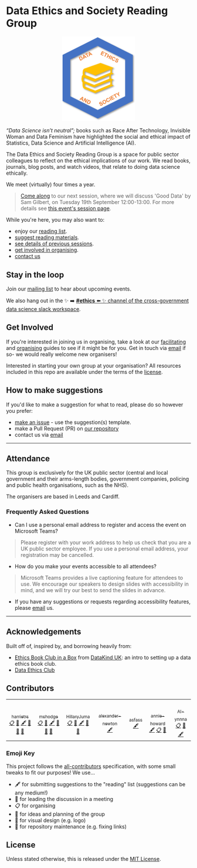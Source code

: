# Data Ethics and Society Reading Group

<center><img src="deas.png" alt="logo" width="200"></center>

_“Data Science isn’t neutral”;_ books such as Race After Technology, Invisible Woman and Data Feminism have highlighted the social and ethical impact of Statistics, Data Science and Artificial Intelligence (AI).

The Data Ethics and Society Reading Group is a space for public sector colleagues to reflect on the ethical implications of our work. We read books, journals, blog posts, and watch videos, that relate to doing data science ethically.

We meet (virtually) four times a year.

> [Come along](https://www.eventbrite.com/e/673819762047) to our next session, where we will discuss 'Good Data' by Sam Gilbert, on Tuesday 19th September 12:00-13:00. For more details see [this event's session page](./Sessions/2023/09-23-session.md).

While you're here, you may also want to:

* enjoy our [reading list](./READING-LIST.md).
* [suggest reading materials](#how-to-make-suggestions).
* [see details of previous sessions](./SESSIONS.md).
* [get involved in organising](#get-involved).
* [contact us](mailto:xgov-data-ethics@proton.me)

## Stay in the loop

Join our [mailing list](https://xgovdataethics.substack.com/) to hear about upcoming events.

We also hang out in the :sparkles: :arrow_right: [**#ethics** :arrow_left: :sparkles: channel of the cross-government data science slack workspace](https://govdatascience.slack.com).

## Get Involved

If you're interested in joining us in organising, take a look at our [facilitating](./Guides/facilitating.md) and [organising](./Guides/organising.md) guides to see if it might be for you. Get in touch via [email](mailto:xgov-data-ethics@proton.me) if so- we would really welcome new organisers!

Interested in starting your own group at your organisation? All resources included in this repo are available under the terms of the [license](./LICENSE).

## How to make suggestions

If you'd like to make a suggestion for what to read, please do so however you prefer:

* [make an issue](https://github.com/ukgovdatascience/data-ethics-and-society-reading-group/issues/new/choose) - use the suggestion(s) template.
* make a Pull Request (PR) on [our repository](https://github.com/ukgovdatascience/data-ethics-and-society-reading-group)
* contact us via [email](mailto:xgov-data-ethics@proton.me)

---

## Attendance

This group is exclusively for the UK public sector (central and local government and their arms-length bodies, government companies, policing and public health organisations, such as the NHS).

The organisers are based in Leeds and Cardiff.

### Frequently Asked Questions

* Can I use a personal email address to register and access the event on Microsoft Teams?

> Please register with your work address to help us check that you are a UK public sector employee. If you use a personal email address, your registration may be cancelled.

* How do you make your events accessible to all attendees?

> Microsoft Teams provides a live captioning feature for attendees to use. We encourage our speakers to design slides with accessibility in mind, and we will try our best to send the slides in advance.

* If you have any suggestions or requests regarding accessibility features, please [email](mailto:xgov-data-ethics@proton.me) us.

---

## Acknowledgements

Built off of, inspired by, and borrowing heavily from:

* [Ethics Book Club in a
Box](https://github.com/DataKind-UK/data-ethics-book-club-in-a-box) from [DataKind UK](https://datakind.org.uk/): an intro to setting up a data ethics book club.
* [Data Ethics Club](https://github.com/very-good-science/data-ethics-club)

## Contributors
<!-- markdownlint-disable -->
<table>
	<tbody>
		<tr>
			<td align="center"><font color="#333333">
				<a href="https://github.com/harrietrs">
					<img alt="" src="https://avatars.githubusercontent.com/u/28767009?v=4" width="100px;" />
					<br />
					<sub>harrietrs</sub>
				</a>
				<br />
				<a href="#eventOrganizing-harrietrs" title="Event Organizing">📋</a>
				<a href="#ideas-harrietrs" title="Ideas, Planning, &amp; Feedback">🤔</a>
				<a href="#content-harrietrs" title="Content">🖋</a>
				<a href="#question-harrietrs" title="Leading Discussion">💬</a>
				<a href="#blog-harrietrs" title="Blogposts">📝</a>
				<a href="#maintenance-harrietrs" title="Maintenance">🚧</a>
			</font></td>
			<td align="center"><font color="#333333">
				<a href="https://github.com/mshodge">
					<img alt="" src="https://avatars.githubusercontent.com/u/15108577?v=4" width="100px;" />
					<br />
					<sub>mshodge</sub>
				</a>
				<br />
				<a href="#eventOrganizing-mshodge" title="Event Organizing">📋</a>
				<a href="#ideas-mshodge" title="Ideas, Planning, &amp; Feedback">🤔</a>
				<a href="#content-mshodge" title="Content">🖋</a>
				<a href="#question-mshodge" title="Leading Discussion">💬</a>
				<a href="#blog-mshodge" title="Blogposts">📝</a>
				<a href="#maintenance-mshodge" title="Maintenance">🚧</a></font></td>
			<td align="center"><font color="#333333">
				<a href="https://github.com/HillaryJuma">
					<img alt="" src="https://avatars.githubusercontent.com/u/52030096?v=4" width="100px;" />
					<br />
					<sub>HillaryJuma</sub>
				</a>
				<br />
				<a href="#eventOrganizing-HillaryJuma" title="Event Organizing">📋</a>
				<a href="#ideas-HillaryJuma" style="text-align: -webkit-center;" title="Ideas, Planning, &amp; Feedback">🤔</a>
				<a href="#content-HillaryJuma" title="Content">🖋</a>
				<a href="#question-HillaryJuma" title="Leading Discussion">💬</a>
				<a href="#design-HillaryJuma" title="Design">🎨</a>
			</font></td>
			<td align="center"><font color="#333333">
				<a href="https://github.com/alexander-newton">
					<img alt="" src="https://avatars.githubusercontent.com/u/43876799?v=4" width="100px;" />
					<br />
					<sub>alexander-newton</sub>
				</a>
				<br />
				<a href="#content-alexander-newton" title="Content">🖋</a>
			</font></td>
			<td align="center"><font color="#333333">
				<a href="https://github.com/asfass">
					<img alt="" src="https://avatars.githubusercontent.com/u/107923301?v=4" width="100px;" />
					<br />
					<sub>asfass</sub>
				</a>
				<br />
				<a href="#content-asfass" title="Content">🖋</a>
			</font></td>
			<td align="center"><font color="#333333">
				<a href="https://github.com/annie-howard">
					<img alt="" src="https://avatars.githubusercontent.com/u/90615915?v=4" width="100px;" />
					<br />
					<sub>annie-howard</sub>
				</a>
				<br />
				<a href="#content-annie-howard" title="Content">🖋</a>
				<a href="#eventOrganizing-annie-howard" title="Event Organizing">📋</a>
				<a href="#question-annie-howard" title="Leading Discussion">💬</a>
			</font></td>
			<td align="center"><font color="#333333">
				<a href="https://github.com/AI-ynnna">
					<img alt="" src="https://avatars.githubusercontent.com/u/92533251?v=4" width="100px;" />
					<br />
					<sub>AI-ynnna</sub>
				</a>
				<br />
				<a href="#eventOrganizing-AI-ynnna" title="Event Organizing">📋</a>
				<a href="#ideas-AI-ynnna" title="Ideas, Planning, &amp; Feedback">🤔</a>
				<a href="#content-AI-ynnna" title="Content">🖋</a>
			</font></td>
		</tr>
	</tbody>
</table>


<!-- markdownlint-restore -->

### Emoji Key

This project follows the [all-contributors](https://github.com/all-contributors/all-contributors) specification, with some small tweaks to fit our purposes!  We use...  

* 🖋  for submitting suggestions to the "reading" list (suggestions can be any medium!)
* 💬  for leading the discussion in a meeting  
* 📋  for organising  
* 🤔  for ideas and planning of the group
* 🎨  for visual design (e.g. logo)
* 🚧  for repository maintenance (e.g. fixing links)

## License

Unless stated otherwise, this is released under the [MIT License](./LICENSE).
